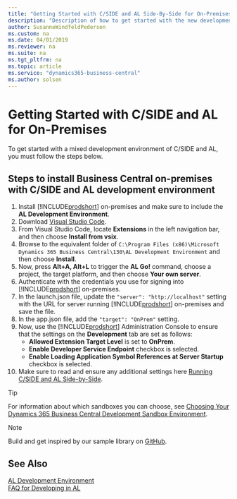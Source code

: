 ```yaml
---
title: "Getting Started with C/SIDE and AL Side-By-Side for On-Premises"
description: "Description of how to get started with the new development environment along with C/SIDE."
author: SusanneWindfeldPedersen
ms.custom: na
ms.date: 04/01/2019
ms.reviewer: na
ms.suite: na
ms.tgt_pltfrm: na
ms.topic: article
ms.service: "dynamics365-business-central"
ms.author: solsen
---
```


# Getting Started with C/SIDE and AL for On-Premises
To get started with a mixed development environment of C/SIDE and AL, you must follow the steps below. 

## Steps to install Business Central on-premises with C/SIDE and AL development environment

1. Install [!INCLUDE[prodshort](../includes/prodshort.md)] on-premises and make sure to include the **AL Development Environment**.
2. Download [Visual Studio Code](https://code.visualstudio.com/Download).  
3. From Visual Studio Code, locate **Extensions** in the left navigation bar, and then choose **Install from vsix**. 
4. Browse to the equivalent folder of `C:\Program Files (x86)\Microsoft Dynamics 365 Business Central\130\AL Development Environment` and then choose **Install**.
5. Now, press **Alt+A, Alt+L** to trigger the **AL Go!** command, choose a project, the target platform, and then choose **Your own server**.  
6. Authenticate with the credentials you use for signing into [!INCLUDE[prodshort](../includes/prodshort.md)] on-premises.  
7. In the launch.json file, update the `"server": "http://localhost"` setting with the URL for server running [!INCLUDE[prodshort](../includes/prodshort.md)] on-premises and save the file.
8. In the app.json file, add the `"target": "OnPrem"` setting.
9. Now, use the [!INCLUDE[prodshort](../includes/prodshort.md)] Administration Console to ensure that the settings on the **Development** tab are set as follows: 
    - **Allowed Extension Target Level** is set to **OnPrem**.
    - **Enable Developer Service Endpoint** checkbox is selected. 
    - **Enable Loading Application Symbol References at Server Startup** checkbox is selected.
10. Make sure to read and ensure any additional settings here [Running C/SIDE and AL Side-by-Side](devenv-running-cside-and-al-side-by-side.md).

> [!TIP]  
> For information about which sandboxes you can choose, see [Choosing Your Dynamics 365 Business Central Development Sandbox Environment](devenv-sandbox-overview.md).

> [!NOTE]  
> Build and get inspired by our sample library on [GitHub](https://github.com/Microsoft/al).

## See Also 
[AL Development Environment](devenv-reference-overview.md)  
[FAQ for Developing in AL](devenv-dev-faq.md)  
